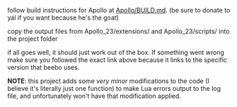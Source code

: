 follow build instructions for Apollo at [Apollo/BUILD.md](https://github.com/YAL-GameMaker/Apollo/blob/732f8e60daa1df8ae78f9c74f862fd52f59d9a54/BUILD.md). (be sure to donate to yal if you want because he's the goat)

copy the output files from Apollo_23/extensions/ and Apollo_23/scripts/ into the project folder

if all goes well, it should just work out of the box. If something went wrong make sure you followed the exact link above because it links to the specific version that beebo uses.

**NOTE**: this project adds some *very minor* modifications to the code (I believe it's literally just one function) to make Lua errors output to the log file, and unfortunately won't have that modification applied.

